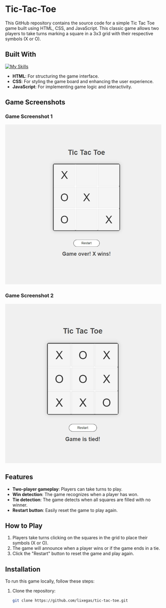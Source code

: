 # Tic-Tac-Toe

This GitHub repository contains the source code for a simple Tic Tac Toe game built using HTML, CSS, and JavaScript. This classic game allows two players to take turns marking a square in a 3x3 grid with their respective symbols (X or O).

## Built With

[![My Skills](https://skillicons.dev/icons?i=html,css,javascript)](https://skillicons.dev)

- **HTML**: For structuring the game interface.
- **CSS**: For styling the game board and enhancing the user experience.
- **JavaScript**: For implementing game logic and interactivity.

## Game Screenshots

### Game Screenshot 1 
![tic-tac-toe-image](https://github.com/lixegas/tic-tac-toe/blob/main/tic-tac-toe-image.jpg)

### Game Screenshot 2 
![tic-tac-toe-image](https://github.com/lixegas/tic-tac-toe/blob/main/tic-tac-toe-image2.jpg)

## Features

- **Two-player gameplay**: Players can take turns to play.
- **Win detection**: The game recognizes when a player has won.
- **Tie detection**: The game detects when all squares are filled with no winner.
- **Restart button**: Easily reset the game to play again.

## How to Play

1. Players take turns clicking on the squares in the grid to place their symbols (X or O).
2. The game will announce when a player wins or if the game ends in a tie.
3. Click the "Restart" button to reset the game and play again.

## Installation

To run this game locally, follow these steps:

1. Clone the repository:
   ```bash
   git clone https://github.com/lixegas/tic-tac-toe.git
